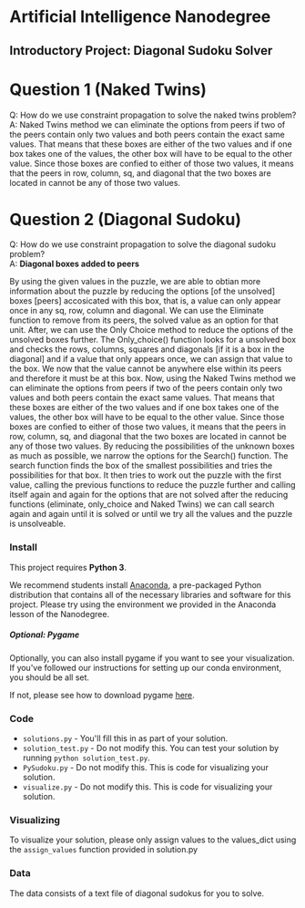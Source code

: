 # Artificial Intelligence Nanodegree
## Introductory Project: Diagonal Sudoku Solver

# Question 1 (Naked Twins)
Q: How do we use constraint propagation to solve the naked twins problem?  
A: Naked Twins method we can eliminate the options from peers if two of the peers contain only two values and both peers contain the exact same values. 
That means that these boxes are either of the two values and if one box takes one of the values, the other box will have to be equal to the other value. Since those boxes are confied to either of 
those two values, it means that the peers in row, column, sq, and diagonal that the two boxes are located in cannot be any of those two values.

# Question 2 (Diagonal Sudoku)
Q: How do we use constraint propagation to solve the diagonal sudoku problem?  
A: **Diagonal boxes added to peers**

By using the given values in the puzzle, we are able to obtian more information about the puzzle by reducing the options [of the unsolved] boxes [peers] accosicated with this box, that is, 
a value can only appear once in any sq, row, column and diagonal. We can use the Eliminate function to remove from its peers, the solved value as an option for that unit.
After, we can use the Only Choice method to reduce the options of the unsolved boxes further. The Only_choice() function looks for a unsolved box and checks the rows, columns, squares and diagonals [if 
it is a box in the diagonal] and if a value that only appears once, we can assign that value to the box. We now that the value cannot be anywhere else within its peers and therefore it must be at this box. 
Now, using the Naked Twins method we can eliminate the options from peers if two of the peers contain only two values and both peers contain the exact same values. 
That means that these boxes are either of the two values and if one box takes one of the values, the other box will have to be equal to the other value. Since those boxes are confied to either of 
those two values, it means that the peers in row, column, sq, and diagonal that the two boxes are located in cannot be any of those two values. 
    By reducing the possibilities of the unknown boxes as much as possible, we narrow the options for the Search() function. The search function finds the box of the smallest possibilities and tries the 
possibilities for that box. It then tries to work out the puzzle with the first value, calling the previous functions to reduce the puzzle further and calling itself again and again for the options that are 
not solved after the reducing functions (eliminate, only_choice and Naked Twins) we can call search again and again until it is solved or until we try all the values and the puzzle is unsolveable.


### Install

This project requires **Python 3**.

We recommend students install [Anaconda](https://www.continuum.io/downloads), a pre-packaged Python distribution that contains all of the necessary libraries and software for this project. 
Please try using the environment we provided in the Anaconda lesson of the Nanodegree.

##### Optional: Pygame

Optionally, you can also install pygame if you want to see your visualization. If you've followed our instructions for setting up our conda environment, you should be all set.

If not, please see how to download pygame [here](http://www.pygame.org/download.shtml).

### Code

* `solutions.py` - You'll fill this in as part of your solution.
* `solution_test.py` - Do not modify this. You can test your solution by running `python solution_test.py`.
* `PySudoku.py` - Do not modify this. This is code for visualizing your solution.
* `visualize.py` - Do not modify this. This is code for visualizing your solution.

### Visualizing

To visualize your solution, please only assign values to the values_dict using the ```assign_values``` function provided in solution.py

### Data

The data consists of a text file of diagonal sudokus for you to solve.
